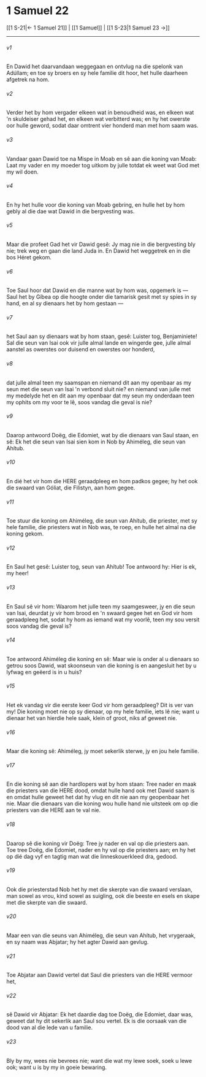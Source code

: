 # 1 Samuel 22

[[1 S-21|← 1 Samuel 21]] | [[1 Samuel]] | [[1 S-23|1 Samuel 23 →]]
***

###### v1
En Dawid het daarvandaan weggegaan en ontvlug na die spelonk van Adúllam; en toe sy broers en sy hele familie dit hoor, het hulle daarheen afgetrek na hom. 
###### v2
Verder het by hom vergader elkeen wat in benoudheid was, en elkeen wat 'n skuldeiser gehad het, en elkeen wat verbitterd was; en hy het owerste oor hulle geword, sodat daar omtrent vier honderd man met hom saam was. 
###### v3
Vandaar gaan Dawid toe na Mispe in Moab en sê aan die koning van Moab: Laat my vader en my moeder tog uitkom by julle totdat ek weet wat God met my wil doen. 
###### v4
En hy het hulle voor die koning van Moab gebring, en hulle het by hom gebly al die dae wat Dawid in die bergvesting was. 
###### v5
Maar die profeet Gad het vir Dawid gesê: Jy mag nie in die bergvesting bly nie; trek weg en gaan die land Juda in. En Dawid het weggetrek en in die bos Héret gekom. 
###### v6
Toe Saul hoor dat Dawid en die manne wat by hom was, opgemerk is — Saul het by Gíbea op die hoogte onder die tamarisk gesit met sy spies in sy hand, en al sy dienaars het by hom gestaan — 
###### v7
het Saul aan sy dienaars wat by hom staan, gesê: Luister tog, Benjaminiete! Sal die seun van Isai ook vir julle almal lande en wingerde gee, julle almal aanstel as owerstes oor duisend en owerstes oor honderd, 
###### v8
dat julle almal teen my saamspan en niemand dit aan my openbaar as my seun met die seun van Isai 'n verbond sluit nie? en niemand van julle met my medelyde het en dit aan my openbaar dat my seun my onderdaan teen my ophits om my voor te lê, soos vandag die geval is nie? 
###### v9
Daarop antwoord Doëg, die Edomiet, wat by die dienaars van Saul staan, en sê: Ek het die seun van Isai sien kom in Nob by Ahiméleg, die seun van Ahítub. 
###### v10
En dié het vir hom die HERE geraadpleeg en hom padkos gegee; hy het ook die swaard van Góliat, die Filistyn, aan hom gegee. 
###### v11
Toe stuur die koning om Ahiméleg, die seun van Ahítub, die priester, met sy hele familie, die priesters wat in Nob was, te roep, en hulle het almal na die koning gekom. 
###### v12
En Saul het gesê: Luister tog, seun van Ahítub! Toe antwoord hy: Hier is ek, my heer! 
###### v13
En Saul sê vir hom: Waarom het julle teen my saamgesweer, jy en die seun van Isai, deurdat jy vir hom brood en 'n swaard gegee het en God vir hom geraadpleeg het, sodat hy hom as iemand wat my voorlê, teen my sou versit soos vandag die geval is? 
###### v14
Toe antwoord Ahiméleg die koning en sê: Maar wie is onder al u dienaars so getrou soos Dawid, wat skoonseun van die koning is en aangesluit het by u lyfwag en geëerd is in u huis? 
###### v15
Het ek vandag vir die eerste keer God vir hom geraadpleeg? Dit is ver van my! Die koning moet nie op sy dienaar, op my hele familie, iets lê nie; want u dienaar het van hierdie hele saak, klein of groot, niks af geweet nie. 
###### v16
Maar die koning sê: Ahiméleg, jy moet sekerlik sterwe, jy en jou hele familie. 
###### v17
En die koning sê aan die hardlopers wat by hom staan: Tree nader en maak die priesters van die HERE dood, omdat hulle hand ook met Dawid saam is en omdat hulle geweet het dat hy vlug en dit nie aan my geopenbaar het nie. Maar die dienaars van die koning wou hulle hand nie uitsteek om op die priesters van die HERE aan te val nie. 
###### v18
Daarop sê die koning vir Doëg: Tree jy nader en val op die priesters aan. Toe tree Doëg, die Edomiet, nader en hy val op die priesters aan; en hy het op dié dag vyf en tagtig man wat die linneskouerkleed dra, gedood. 
###### v19
Ook die priesterstad Nob het hy met die skerpte van die swaard verslaan, man sowel as vrou, kind sowel as suigling, ook die beeste en esels en skape met die skerpte van die swaard. 
###### v20
Maar een van die seuns van Ahiméleg, die seun van Ahítub, het vrygeraak, en sy naam was Abjatar; hy het agter Dawid aan gevlug. 
###### v21
Toe Abjatar aan Dawid vertel dat Saul die priesters van die HERE vermoor het, 
###### v22
sê Dawid vir Abjatar: Ek het daardie dag toe Doëg, die Edomiet, daar was, geweet dat hy dit sekerlik aan Saul sou vertel. Ek is die oorsaak van die dood van al die lede van u familie. 
###### v23
Bly by my, wees nie bevrees nie; want die wat my lewe soek, soek u lewe ook; want u is by my in goeie bewaring. 
